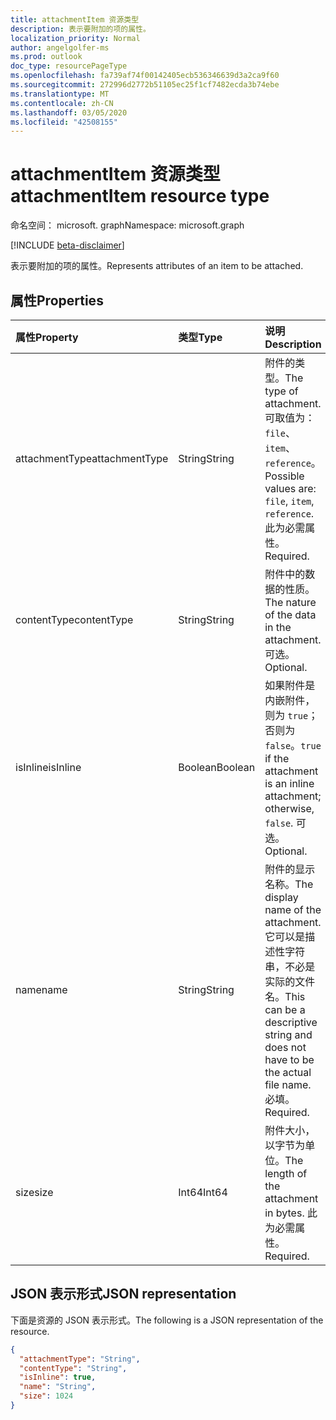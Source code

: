 ```yaml
---
title: attachmentItem 资源类型
description: 表示要附加的项的属性。
localization_priority: Normal
author: angelgolfer-ms
ms.prod: outlook
doc_type: resourcePageType
ms.openlocfilehash: fa739af74f00142405ecb536346639d3a2ca9f60
ms.sourcegitcommit: 272996d2772b51105ec25f1cf7482ecda3b74ebe
ms.translationtype: MT
ms.contentlocale: zh-CN
ms.lasthandoff: 03/05/2020
ms.locfileid: "42508155"
---
```

# <a name="attachmentitem-resource-type"></a><span data-ttu-id="7c166-103">attachmentItem 资源类型</span><span class="sxs-lookup"><span data-stu-id="7c166-103">attachmentItem resource type</span></span>

<span data-ttu-id="7c166-104">命名空间： microsoft. graph</span><span class="sxs-lookup"><span data-stu-id="7c166-104">Namespace: microsoft.graph</span></span>

[!INCLUDE [beta-disclaimer](../../includes/beta-disclaimer.md)]

<span data-ttu-id="7c166-105">表示要附加的项的属性。</span><span class="sxs-lookup"><span data-stu-id="7c166-105">Represents attributes of an item to be attached.</span></span>

## <a name="properties"></a><span data-ttu-id="7c166-106">属性</span><span class="sxs-lookup"><span data-stu-id="7c166-106">Properties</span></span>

| <span data-ttu-id="7c166-107">属性</span><span class="sxs-lookup"><span data-stu-id="7c166-107">Property</span></span>     | <span data-ttu-id="7c166-108">类型</span><span class="sxs-lookup"><span data-stu-id="7c166-108">Type</span></span>        | <span data-ttu-id="7c166-109">说明</span><span class="sxs-lookup"><span data-stu-id="7c166-109">Description</span></span> |
|:-------------|:------------|:------------|
|<span data-ttu-id="7c166-110">attachmentType</span><span class="sxs-lookup"><span data-stu-id="7c166-110">attachmentType</span></span>|<span data-ttu-id="7c166-111">String</span><span class="sxs-lookup"><span data-stu-id="7c166-111">String</span></span>| <span data-ttu-id="7c166-112">附件的类型。</span><span class="sxs-lookup"><span data-stu-id="7c166-112">The type of attachment.</span></span> <span data-ttu-id="7c166-113">可取值为：`file`、`item`、`reference`。</span><span class="sxs-lookup"><span data-stu-id="7c166-113">Possible values are: `file`, `item`, `reference`.</span></span> <span data-ttu-id="7c166-114">此为必需属性。</span><span class="sxs-lookup"><span data-stu-id="7c166-114">Required.</span></span>|
|<span data-ttu-id="7c166-115">contentType</span><span class="sxs-lookup"><span data-stu-id="7c166-115">contentType</span></span>|<span data-ttu-id="7c166-116">String</span><span class="sxs-lookup"><span data-stu-id="7c166-116">String</span></span>|<span data-ttu-id="7c166-117">附件中的数据的性质。</span><span class="sxs-lookup"><span data-stu-id="7c166-117">The nature of the data in the attachment.</span></span> <span data-ttu-id="7c166-118">可选。</span><span class="sxs-lookup"><span data-stu-id="7c166-118">Optional.</span></span>|
|<span data-ttu-id="7c166-119">isInline</span><span class="sxs-lookup"><span data-stu-id="7c166-119">isInline</span></span>|<span data-ttu-id="7c166-120">Boolean</span><span class="sxs-lookup"><span data-stu-id="7c166-120">Boolean</span></span>|<span data-ttu-id="7c166-121">如果附件是内嵌附件，则为 `true`；否则为 `false`。</span><span class="sxs-lookup"><span data-stu-id="7c166-121">`true` if the attachment is an inline attachment; otherwise, `false`.</span></span> <span data-ttu-id="7c166-122">可选。</span><span class="sxs-lookup"><span data-stu-id="7c166-122">Optional.</span></span>|
|<span data-ttu-id="7c166-123">name</span><span class="sxs-lookup"><span data-stu-id="7c166-123">name</span></span>|<span data-ttu-id="7c166-124">String</span><span class="sxs-lookup"><span data-stu-id="7c166-124">String</span></span>|<span data-ttu-id="7c166-125">附件的显示名称。</span><span class="sxs-lookup"><span data-stu-id="7c166-125">The display name of the attachment.</span></span> <span data-ttu-id="7c166-126">它可以是描述性字符串，不必是实际的文件名。</span><span class="sxs-lookup"><span data-stu-id="7c166-126">This can be a descriptive string and does not have to be the actual file name.</span></span> <span data-ttu-id="7c166-127">必填。</span><span class="sxs-lookup"><span data-stu-id="7c166-127">Required.</span></span>|
|<span data-ttu-id="7c166-128">size</span><span class="sxs-lookup"><span data-stu-id="7c166-128">size</span></span>|<span data-ttu-id="7c166-129">Int64</span><span class="sxs-lookup"><span data-stu-id="7c166-129">Int64</span></span>|<span data-ttu-id="7c166-130">附件大小，以字节为单位。</span><span class="sxs-lookup"><span data-stu-id="7c166-130">The length of the attachment in bytes.</span></span> <span data-ttu-id="7c166-131">此为必需属性。</span><span class="sxs-lookup"><span data-stu-id="7c166-131">Required.</span></span>|

## <a name="json-representation"></a><span data-ttu-id="7c166-132">JSON 表示形式</span><span class="sxs-lookup"><span data-stu-id="7c166-132">JSON representation</span></span>

<span data-ttu-id="7c166-133">下面是资源的 JSON 表示形式。</span><span class="sxs-lookup"><span data-stu-id="7c166-133">The following is a JSON representation of the resource.</span></span>

<!-- {
  "blockType": "resource",
  "optionalProperties": [
    "contentType",
    "isInline"
  ],
  "@odata.type": "microsoft.graph.attachmentItem",
  "baseType": null
}-->

```json
{
  "attachmentType": "String",
  "contentType": "String",
  "isInline": true,
  "name": "String",
  "size": 1024
}
```

<!-- uuid: 16cd6b66-4b1a-43a1-adaf-3a886856ed98
2019-02-04 14:57:30 UTC -->
<!-- {
  "type": "#page.annotation",
  "description": "attachmentItem resource",
  "keywords": "",
  "section": "documentation",
  "tocPath": ""
}-->
